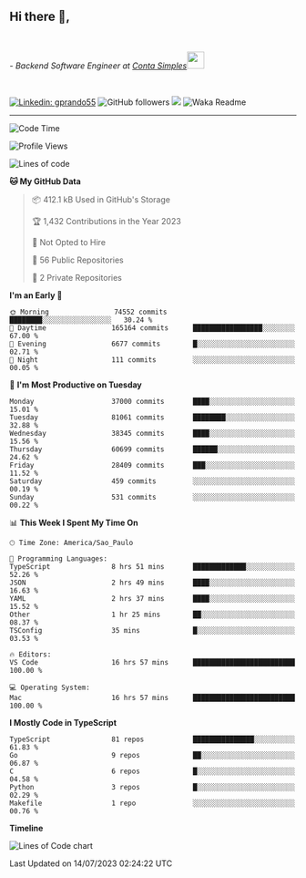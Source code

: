 <h2>Hi there  👋,</h2> </br>

<p><em>- Backend Software Engineer at <a href="https://contasimples.com">Conta Simples</a><img src="https://media.giphy.com/media/WUlplcMpOCEmTGBtBW/giphy.gif" width="30"> 
</em></p></br>


[![Linkedin: gprando55](https://img.shields.io/badge/-gprando55-blue?style=flat-square&logo=Linkedin&logoColor=white&link=https://www.linkedin.com/in/prandogabriel/)](https://www.linkedin.com/in/prandogabriel)
![GitHub followers](https://img.shields.io/github/followers/prandogabriel?label=Follow&style=social)
![](https://visitor-badge.glitch.me/badge?page_id=prandogabriel.prandogabriel)
![Waka Readme](https://github.com/prandogabriel/prandogabriel/workflows/Waka%20Readme/badge.svg)

---
<!--START_SECTION:waka-->
![Code Time](http://img.shields.io/badge/Code%20Time-2%2C498%20hrs%202%20mins-blue)

![Profile Views](http://img.shields.io/badge/Profile%20Views-0-blue)

![Lines of code](https://img.shields.io/badge/From%20Hello%20World%20I%27ve%20Written-291.9%20million%20lines%20of%20code-blue)

**🐱 My GitHub Data** 

> 📦 412.1 kB Used in GitHub's Storage 
 > 
> 🏆 1,432 Contributions in the Year 2023
 > 
> 🚫 Not Opted to Hire
 > 
> 📜 56 Public Repositories 
 > 
> 🔑 2 Private Repositories 
 > 
**I'm an Early 🐤** 

```text
🌞 Morning                74552 commits       ████████░░░░░░░░░░░░░░░░░   30.24 % 
🌆 Daytime                165164 commits      █████████████████░░░░░░░░   67.00 % 
🌃 Evening                6677 commits        █░░░░░░░░░░░░░░░░░░░░░░░░   02.71 % 
🌙 Night                  111 commits         ░░░░░░░░░░░░░░░░░░░░░░░░░   00.05 % 
```
📅 **I'm Most Productive on Tuesday** 

```text
Monday                   37000 commits       ████░░░░░░░░░░░░░░░░░░░░░   15.01 % 
Tuesday                  81061 commits       ████████░░░░░░░░░░░░░░░░░   32.88 % 
Wednesday                38345 commits       ████░░░░░░░░░░░░░░░░░░░░░   15.56 % 
Thursday                 60699 commits       ██████░░░░░░░░░░░░░░░░░░░   24.62 % 
Friday                   28409 commits       ███░░░░░░░░░░░░░░░░░░░░░░   11.52 % 
Saturday                 459 commits         ░░░░░░░░░░░░░░░░░░░░░░░░░   00.19 % 
Sunday                   531 commits         ░░░░░░░░░░░░░░░░░░░░░░░░░   00.22 % 
```


📊 **This Week I Spent My Time On** 

```text
🕑︎ Time Zone: America/Sao_Paulo

💬 Programming Languages: 
TypeScript               8 hrs 51 mins       █████████████░░░░░░░░░░░░   52.26 % 
JSON                     2 hrs 49 mins       ████░░░░░░░░░░░░░░░░░░░░░   16.63 % 
YAML                     2 hrs 37 mins       ████░░░░░░░░░░░░░░░░░░░░░   15.52 % 
Other                    1 hr 25 mins        ██░░░░░░░░░░░░░░░░░░░░░░░   08.37 % 
TSConfig                 35 mins             █░░░░░░░░░░░░░░░░░░░░░░░░   03.53 % 

🔥 Editors: 
VS Code                  16 hrs 57 mins      █████████████████████████   100.00 % 

💻 Operating System: 
Mac                      16 hrs 57 mins      █████████████████████████   100.00 % 
```

**I Mostly Code in TypeScript** 

```text
TypeScript               81 repos            ███████████████░░░░░░░░░░   61.83 % 
Go                       9 repos             ██░░░░░░░░░░░░░░░░░░░░░░░   06.87 % 
C                        6 repos             █░░░░░░░░░░░░░░░░░░░░░░░░   04.58 % 
Python                   3 repos             █░░░░░░░░░░░░░░░░░░░░░░░░   02.29 % 
Makefile                 1 repo              ░░░░░░░░░░░░░░░░░░░░░░░░░   00.76 % 
```



**Timeline**

![Lines of Code chart](https://raw.githubusercontent.com/prandogabriel/prandogabriel/master/assets/bar_graph.png)


 Last Updated on 14/07/2023 02:24:22 UTC
<!--END_SECTION:waka-->
